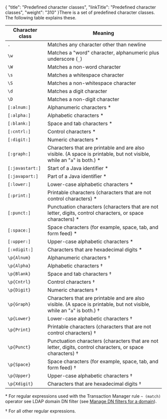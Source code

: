 {
    "title": "Predefined character classes",
    "linkTitle": "Predefined character classes",
    "weight": "310"
}There is a set of predefined character classes. The following table explains these.

<table>
   <thead>
      <tr>
<th class="HeadE-Column1-Header1">Character class         </th>
<th class="HeadD-Column1-Header1">Meaning         </th>
      </tr>
   </thead>
   <tbody>
      <tr>
         <td><code>.</code>         </td>
         <td>Matches any character other than newline         </td>
      </tr>
      <tr>
         <td><code>\w</code>         </td>
         <td>Matches a "word" character, alphanumeric plus underscore (<code>_</code>)         </td>
      </tr>
      <tr>
         <td><code>\W</code>         </td>
         <td>Matches a non-word character         </td>
      </tr>
      <tr>
         <td><code>\s</code>         </td>
         <td>Matches a whitespace character         </td>
      </tr>
      <tr>
         <td><code>\S</code>         </td>
         <td>Matches a non-whitespace character         </td>
      </tr>
      <tr>
         <td><code>\d</code>         </td>
         <td>Matches a digit character         </td>
      </tr>
      <tr>
         <td><code>\D</code>         </td>
         <td>Matches a non-digit character         </td>
      </tr>
      <tr>
         <td><code>[:alnum:]</code>         </td>
         <td>Alphanumeric characters *         </td>
      </tr>
      <tr>
         <td><code>[:alpha:]</code>         </td>
         <td>Alphabetic characters *         </td>
      </tr>
      <tr>
         <td><code>[:blank:]</code>         </td>
         <td>Space and tab characters *         </td>
      </tr>
      <tr>
         <td><code>[:cntrl:]</code>         </td>
         <td>Control characters *         </td>
      </tr>
      <tr>
         <td><code>[:digit:]</code>         </td>
         <td>Numeric characters *         </td>
      </tr>
      <tr>
         <td><code>[:graph:]</code>         </td>
         <td>Characters that are printable and are also visible. (A space is printable, but not visible, while an "<code>a</code>" is both.) *         </td>
      </tr>
      <tr>
         <td><code>[:javastart:]</code>         </td>
         <td>Start of a Java identifier *         </td>
      </tr>
      <tr>
         <td><code>[:javapart:]</code>         </td>
         <td>Part of a Java identifier *         </td>
      </tr>
      <tr>
         <td><code>[:lower:]</code>         </td>
         <td>Lower-case alphabetic characters *         </td>
      </tr>
      <tr>
         <td><code>[:print:]</code>         </td>
         <td>Printable characters (characters that are not control characters) *         </td>
      </tr>
      <tr>
         <td><code>[:punct:]</code>         </td>
         <td>Punctuation characters (characters that are not letter, digits, control characters, or space characters) *         </td>
      </tr>
      <tr>
         <td><code>[:space:]</code>         </td>
         <td>Space characters (for example, space, tab, and form feed) *         </td>
      </tr>
      <tr>
         <td><code>[:upper:]</code>         </td>
         <td>Upper-case alphabetic characters *         </td>
      </tr>
      <tr>
         <td><code>[:xdigit:]</code>         </td>
         <td>Characters that are hexadecimal digits *         </td>
      </tr>
      <tr>
         <td><code>\p{Alnum}</code>         </td>
         <td>Alphanumeric characters †         </td>
      </tr>
      <tr>
         <td><code>\p{Alpha}</code>         </td>
         <td>Alphabetic characters †         </td>
      </tr>
      <tr>
         <td><code>\p{Blank}</code>         </td>
         <td>Space and tab characters †         </td>
      </tr>
      <tr>
         <td><code>\p{Cntrl}</code>         </td>
         <td>Control characters †         </td>
      </tr>
      <tr>
         <td><code>\p{Digit}</code>         </td>
         <td>Numeric characters †         </td>
      </tr>
      <tr>
         <td><code>\p{Graph}</code>         </td>
         <td>Characters that are printable and are also visible. (A space is printable, but not visible, while an "<code>a</code>" is both.) †         </td>
      </tr>
      <tr>
         <td><code>\p{Lower}</code>         </td>
         <td>Lower-case alphabetic characters †         </td>
      </tr>
      <tr>
         <td><code>\p{Print}</code>         </td>
         <td>Printable characters (characters that are not control characters) †         </td>
      </tr>
      <tr>
         <td><code>\p{Punct}</code>         </td>
         <td>Punctuation characters (characters that are not letter, digits, control characters, or space characters) †         </td>
      </tr>
      <tr>
         <td><code>\p{Space}</code>         </td>
         <td>Space characters (for example, space, tab, and form feed) †         </td>
      </tr>
      <tr>
         <td><code>\p{Upper}</code>         </td>
         <td>Upper-case alphabetic characters †         </td>
      </tr>
      <tr>
         <td><code>\p{Xdigit}</code>         </td>
         <td>Characters that are hexadecimal digits †         </td>
      </tr>
   </tbody>
</table>

\* For regular expressions used with the Transaction Manager rule `~ (match)` operator see LDAP domain DN filter (see <a href="../../c_st_authentication/t_st_ldapsettings/t_st_manage_dn_filters_for_domain#Manage" class="MCXref xref">Manage DN filters for a domain</a>).

† For all other regular expressions.
